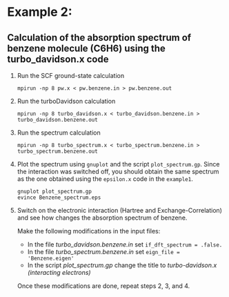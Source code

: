 # Example 2: 
## Calculation of the absorption spectrum of benzene molecule (C6H6) using the turbo_davidson.x code

 1. Run the SCF ground-state calculation

        mpirun -np 8 pw.x < pw.benzene.in > pw.benzene.out

 2. Run the turboDavidson calculation

        mpirun -np 8 turbo_davidson.x < turbo_davidson.benzene.in > turbo_davidson.benzene.out

 3. Run the spectrum calculation

        mpirun -np 8 turbo_spectrum.x < turbo_spectrum.benzene.in > turbo_spectrum.benzene.out

 4. Plot the spectrum using `gnuplot` and the script `plot_spectrum.gp`. 
    Since the interaction was switched off, you should obtain the same spectrum 
    as the one obtained using the `epsilon.x` code in the `example1`.

        gnuplot plot_spectrum.gp
        evince Benzene_spectrum.eps


 5. Switch on the electronic interaction (Hartree and Exchange-Correlation) 
    and see how changes the absorption spectrum of benzene.

    Make the following modifications in the input files:
    
    * In the file _turbo_davidson.benzene.in_  set  `if_dft_spectrum = .false.`
    * In the file _turbo_spectrum.benzene.in_ set  `eign_file = 'Benzene.eigen'`
    * In the script _plot_spectrum.gp_ change the title to _turbo-davidson.x (interacting electrons)_

    Once these modifications are done, repeat steps 2, 3, and 4.
